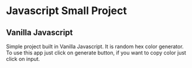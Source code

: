 # Javascript Small Project

## Vanilla Javascript

Simple project built in Vanilla Javascript. It is random hex color generator.
To use this app just click on generate button, if you want to copy color just click on input.

